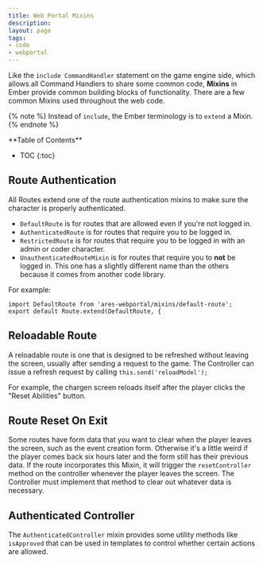 ```yaml
---
title: Web Portal Mixins
description: 
layout: page
tags:
- code
- webportal
---
```


Like the `include CommandHandler` statement on the game engine side, which allows all Command Handlers to share some common code, **Mixins** in Ember provide common building blocks of functionality.  There are a few common Mixins used throughout the web code.

{% note %} 
Instead of `include`, the Ember terminology is to `extend` a Mixin.
{% endnote %}

<div id="inline_toc" markdown="1">
**Table of Contents**

* TOC
{:toc}
</div>

## Route Authentication

All Routes extend one of the route authentication mixins to make sure the character is properly authenticated.

* `DefaultRoute` is for routes that are allowed even if you're not logged in.
* `AuthenticatedRoute` is for routes that require you to be logged in.
* `RestrictedRoute` is for routes that require you to be logged in with an admin or coder character.
* `UnauthenticatedRouteMixin` is for routes that require you to **not** be logged in.  This one has a slightly different name than the others because it comes from another code library.

For example:

    import DefaultRoute from 'ares-webportal/mixins/default-route';
    export default Route.extend(DefaultRoute, {

## Reloadable Route

A reloadable route is one that is designed to be refreshed without leaving the screen, usually after sending a request to the game.  The Controller can issue a refresh request by calling `this.send('reloadModel');`

For example, the chargen screen reloads itself after the player clicks the "Reset Abilities" button.

## Route Reset On Exit

Some routes have form data that you want to clear when the player leaves the screen, such as the event creation form.  Otherwise it's a little weird if the player comes back six hours later and the form still has their previous data.  If the route incorporates this Mixin, it will trigger the `resetController` method on the controller whenever the player leaves the screen.  The Controller must implement that method to clear out whatever data is necessary.

## Authenticated Controller

The `AuthenticatedController` mixin provides some utility methods like `isApproved` that can be used in templates to control whether certain actions are allowed.
